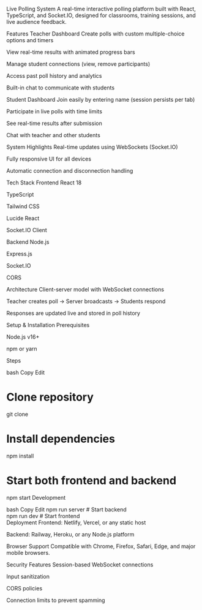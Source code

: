 Live Polling System
A real-time interactive polling platform built with React, TypeScript, and Socket.IO, designed for classrooms, training sessions, and live audience feedback.

Features
Teacher Dashboard
Create polls with custom multiple-choice options and timers

View real-time results with animated progress bars

Manage student connections (view, remove participants)

Access past poll history and analytics

Built-in chat to communicate with students

Student Dashboard
Join easily by entering name (session persists per tab)

Participate in live polls with time limits

See real-time results after submission

Chat with teacher and other students

System Highlights
Real-time updates using WebSockets (Socket.IO)

Fully responsive UI for all devices

Automatic connection and disconnection handling

Tech Stack
Frontend
React 18

TypeScript

Tailwind CSS

Lucide React

Socket.IO Client

Backend
Node.js

Express.js

Socket.IO

CORS

Architecture
Client-server model with WebSocket connections

Teacher creates poll → Server broadcasts → Students respond

Responses are updated live and stored in poll history

Setup & Installation
Prerequisites

Node.js v16+

npm or yarn

Steps

bash
Copy
Edit
# Clone repository
git clone <repository-url>

# Install dependencies
npm install

# Start both frontend and backend
npm start
Development

bash
Copy
Edit
npm run server    # Start backend  
npm run dev       # Start frontend  
Deployment
Frontend: Netlify, Vercel, or any static host

Backend: Railway, Heroku, or any Node.js platform

Browser Support
Compatible with Chrome, Firefox, Safari, Edge, and major mobile browsers.

Security Features
Session-based WebSocket connections

Input sanitization

CORS policies

Connection limits to prevent spamming
